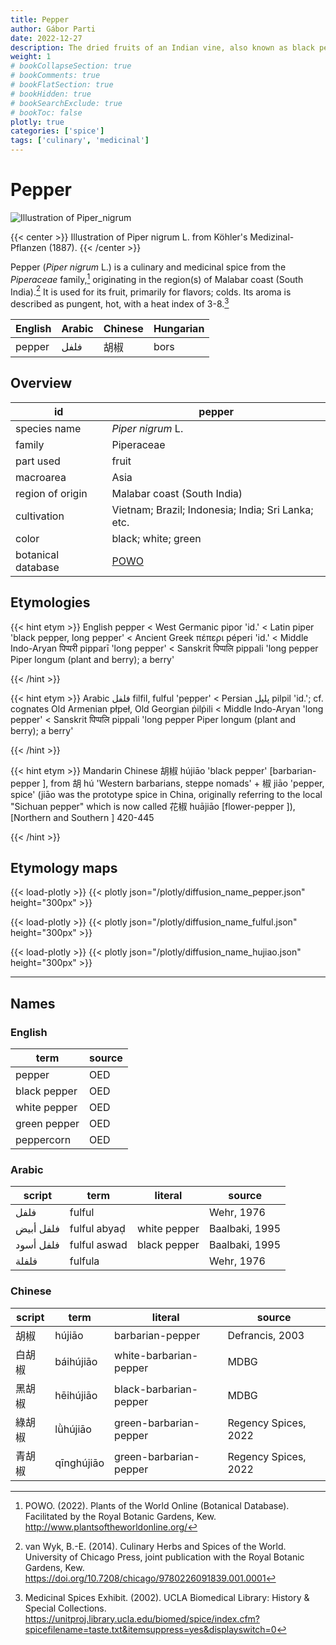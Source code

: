 ```yaml
---
title: Pepper
author: Gábor Parti
date: 2022-12-27
description: The dried fruits of an Indian vine, also known as black pepper.
weight: 1
# bookCollapseSection: true
# bookComments: true
# bookFlatSection: true
# bookHidden: true
# bookSearchExclude: true
# bookToc: false
plotly: true
categories: ['spice']
tags: ['culinary', 'medicinal']
---
```


# Pepper

![Illustration of Piper_nigrum](/images/kohler/pepper.png)

{{< center >}}
Illustration of Piper nigrum L. from Köhler's Medizinal-Pflanzen (1887).
{{< /center >}}

Pepper (*Piper nigrum* L.) is a culinary and medicinal spice from the *Piperaceae* family,[^powo] originating in the region(s) of Malabar coast (South India).[^van_wyk_culinary_2014] It is used for its fruit, primarily for flavors; colds. Its aroma is described as pungent, hot, with a heat index of 3-8.[^ucla_medicinal_2002]

|English|Arabic|Chinese|Hungarian|
|-------|------|-------|---------|
| pepper| فلفل |   胡椒  |   bors  |

## Overview

|        id        |                       pepper                      |
|------------------|---------------------------------------------------|
|   species name   |                 *Piper nigrum* L.                 |
|      family      |                     Piperaceae                    |
|     part used    |                       fruit                       |
|     macroarea    |                        Asia                       |
| region of origin |            Malabar coast (South India)            |
|    cultivation   | Vietnam; Brazil; Indonesia; India; Sri Lanka; etc.|
|       color      |                black; white; green                |
|botanical database|[POWO](https://powo.science.kew.org/taxon/682369-1)|

## Etymologies

{{< hint etym >}}
English pepper < West Germanic pipor 'id.' < Latin piper 'black pepper, long pepper' < Ancient Greek πέπερι péperi 'id.' < Middle Indo-Aryan पिप्परी pipparī 'long pepper' < Sanskrit पिप्पलि pippali 'long pepper Piper longum (plant and berry); a berry'

{{< /hint >}}

{{< hint etym >}}
Arabic فلفل filfil, fulful 'pepper' < Persian پلپل pilpil 'id.'; cf. cognates Old Armenian płpeł, Old Georgian ṗilṗili < Middle Indo-Aryan 'long pepper' < Sanskrit पिप्पलि pippali 'long pepper Piper longum (plant and berry); a berry'

{{< /hint >}}

{{< hint etym >}}
Mandarin Chinese 胡椒 hú​jiāo 'black pepper' [barbarian-pepper ], from 胡 hú​ 'Western barbarians, steppe nomads' + 椒 jiāo 'pepper, spice' (jiāo was the prototype spice in China, originally referring to the local "Sichuan pepper" which is now called 花椒 huājiāo [flower-pepper ]), [Northern and Southern ] 420-445

{{< /hint >}}

## Etymology maps

{{< load-plotly >}}
{{< plotly json="/plotly/diffusion_name_pepper.json" height="300px" >}}

{{< load-plotly >}}
{{< plotly json="/plotly/diffusion_name_fulful.json" height="300px" >}}

{{< load-plotly >}}
{{< plotly json="/plotly/diffusion_name_hujiao.json" height="300px" >}}

***

## Names

### English

|    term    |source|
|------------|------|
|   pepper   |  OED |
|black pepper|  OED |
|white pepper|  OED |
|green pepper|  OED |
| peppercorn |  OED |

### Arabic

|  script |    term    |   literal  |    source    |
|---------|------------|------------|--------------|
|   فلفل  |   fulful   |            |  Wehr, 1976  |
|فلفل أبيض|fulful abyaḍ|white pepper|Baalbaki, 1995|
|فلفل أسود|fulful aswad|black pepper|Baalbaki, 1995|
|  فلفلة  |   fulfula  |            |  Wehr, 1976  |

### Chinese

|script|   term   |        literal       |       source       |
|------|----------|----------------------|--------------------|
|  胡椒  |  hújiāo  |   barbarian-pepper   |   Defrancis, 2003  |
|  白胡椒 | báihújiāo|white-barbarian-pepper|        MDBG        |
|  黑胡椒 | hēihújiāo|black-barbarian-pepper|        MDBG        |
|  綠胡椒 | lǜhújiāo |green-barbarian-pepper|Regency Spices, 2022|
|  青胡椒 |qīnghújiāo|green-barbarian-pepper|Regency Spices, 2022|

[^powo]: POWO. (2022). Plants of the World Online (Botanical Database). Facilitated by the Royal Botanic Gardens, Kew. http://www.plantsoftheworldonline.org/
[^van_wyk_culinary_2014]: van Wyk, B.-E. (2014). Culinary Herbs and Spices of the World. University of Chicago Press, joint publication with the Royal Botanic Gardens, Kew. https://doi.org/10.7208/chicago/9780226091839.001.0001
[^ucla_medicinal_2002]: Medicinal Spices Exhibit. (2002). UCLA Biomedical Library: History & Special Collections. https://unitproj.library.ucla.edu/biomed/spice/index.cfm?spicefilename=taste.txt&itemsuppress=yes&displayswitch=0

